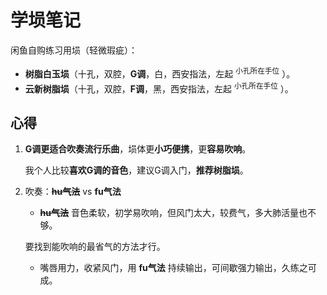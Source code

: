 # 学埙笔记

闲鱼自购练习用埙（轻微瑕疵）：

- **树脂白玉埙**（十孔，双腔，**G调**，白，西安指法，左起 <sup>小孔所在手位</sup> ）。
- **云新树脂埙**（十孔，双腔，**F调**，黑，西安指法，左起 <sup>小孔所在手位</sup> ）。



## 心得

1. **G调更适合吹奏流行乐曲**，埙体更**小巧便携**，更**容易吹响**。

   我个人比较**喜欢G调的音色**，建议G调入门，**推荐树脂埙**。

2. 吹奏：<del>**hu气法**</del> vs **fu气法**

   - <del> **hu气法**</del> 音色柔软，初学易吹响，但风门太大，较费气，多大肺活量也不够。

   要找到能吹响的最省气的方法才行。

   - 嘴唇用力，收紧风门，用 **fu气法** 持续输出，可间歇强力输出，久练之可成。
